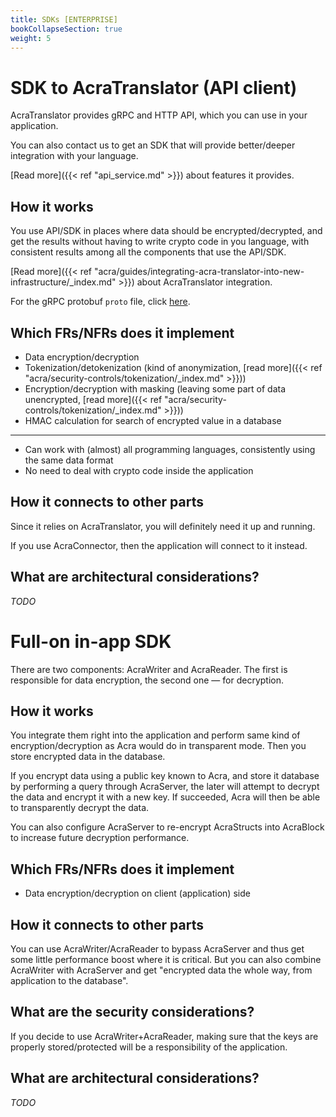 ```yaml
---
title: SDKs [ENTERPRISE]
bookCollapseSection: true
weight: 5
---
```


# SDK to AcraTranslator (API client)

AcraTranslator provides gRPC and HTTP API, which you can use in your application.

You can also contact us to get an SDK that will provide better/deeper integration with your language.

[Read more]({{< ref "api_service.md" >}}) about features it provides.

## How it works

You use API/SDK in places where data should be encrypted/decrypted,
and get the results without having to write crypto code in you language,
with consistent results among all the components that use the API/SDK.

[Read more]({{< ref "acra/guides/integrating-acra-translator-into-new-infrastructure/_index.md" >}}) about AcraTranslator integration.

For the gRPC protobuf `proto` file, click
[here](https://github.com/cossacklabs/acra/blob/master/cmd/acra-translator/grpc_api/api.proto).

## Which FRs/NFRs does it implement

<!-- All the FRs provided by AcraTranslator -->
* Data encryption/decryption
* Tokenization/detokenization (kind of anonymization, [read more]({{< ref "acra/security-controls/tokenization/_index.md" >}}))
* Encryption/decryption with masking (leaving some part of data unencrypted,
  [read more]({{< ref "acra/security-controls/tokenization/_index.md" >}}))
* HMAC calculation for search of encrypted value in a database

---

* Can work with (almost) all programming languages, consistently using the same data format
* No need to deal with crypto code inside the application

## How it connects to other parts

Since it relies on AcraTranslator, you will definitely need it up and running.

If you use AcraConnector, then the application will connect to it instead.

## What are architectural considerations?

_TODO_

# Full-on in-app SDK

There are two components: AcraWriter and AcraReader.
The first is responsible for data encryption, the second one — for decryption.

## How it works

You integrate them right into the application and perform same kind of encryption/decryption as Acra would do in transparent mode.
Then you store encrypted data in the database.

If you encrypt data using a public key known to Acra, and store it database by performing a query through AcraServer,
the later will attempt to decrypt the data and encrypt it with a new key.
If succeeded, Acra will then be able to transparently decrypt the data.

You can also configure AcraServer to re-encrypt AcraStructs into AcraBlock to increase future decryption performance.

## Which FRs/NFRs does it implement

* Data encryption/decryption on client (application) side

## How it connects to other parts

You can use AcraWriter/AcraReader to bypass AcraServer and thus get some little performance boost where it is critical.
But you can also combine AcraWriter with AcraServer and get "encrypted data the whole way, from application to the database".

## What are the security considerations?

If you decide to use AcraWriter+AcraReader, making sure that the keys are properly stored/protected
will be a responsibility of the application.

## What are architectural considerations?

_TODO_
